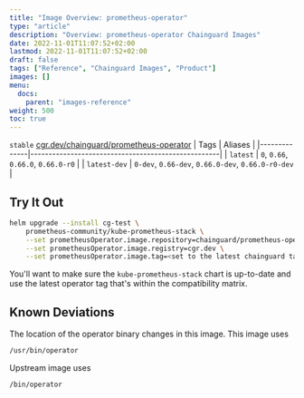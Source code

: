 ```yaml
---
title: "Image Overview: prometheus-operator"
type: "article"
description: "Overview: prometheus-operator Chainguard Images"
date: 2022-11-01T11:07:52+02:00
lastmod: 2022-11-01T11:07:52+02:00
draft: false
tags: ["Reference", "Chainguard Images", "Product"]
images: []
menu:
  docs:
    parent: "images-reference"
weight: 500
toc: true
---
```


`stable` [cgr.dev/chainguard/prometheus-operator](https://github.com/chainguard-images/images/tree/main/images/prometheus-operator)
| Tags         | Aliases                                            |
|--------------|----------------------------------------------------|
| `latest`     | `0`, `0.66`, `0.66.0`, `0.66.0-r0`                 |
| `latest-dev` | `0-dev`, `0.66-dev`, `0.66.0-dev`, `0.66.0-r0-dev` |



## Try It Out

```sh
helm upgrade --install cg-test \
    prometheus-community/kube-prometheus-stack \
    --set prometheusOperator.image.repository=chainguard/prometheus-operator \
    --set prometheusOperator.image.registry=cgr.dev \
    --set prometheusOperator.image.tag=<set to the latest chainguard tag>
```

You'll want to make sure the `kube-prometheus-stack` chart is up-to-date and use the latest operator tag that's within the compatibility matrix.

## Known Deviations

The location of the operator binary changes in this image. This image uses

```sh
/usr/bin/operator
```

Upstream image uses

```sh
/bin/operator
```

